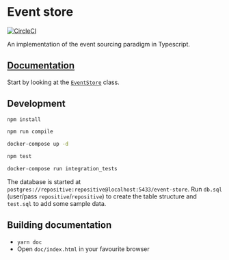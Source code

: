 # Event store

[![CircleCI](https://circleci.com/gh/repositive/event-store/tree/master.svg?style=svg)](https://circleci.com/gh/repositive/event-store/tree/master)

An implementation of the event sourcing paradigm in Typescript.

## [Documentation](https://repositive.github.io/event-store/doc)

Start by looking at the [`EventStore`](https://repositive.github.io/event-store/doc/classes/eventstore.html) class.

## Development

```bash
npm install

npm run compile

docker-compose up -d

npm test

docker-compose run integration_tests
```

The database is started at `postgres://repositive:repositive@localhost:5433/event-store`. Run `db.sql` (user/pass `repositive`/`repositive`) to create the table structure and `test.sql` to add some sample data.

## Building documentation

* `yarn doc`
* Open `doc/index.html` in your favourite browser
